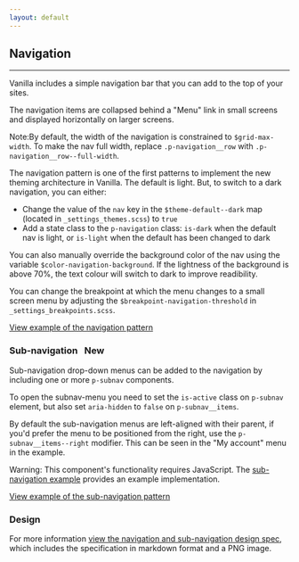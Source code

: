```yaml
---
layout: default
---
```


## Navigation

<hr>

Vanilla includes a simple navigation bar that you can add to the top of your
sites.

The navigation items are collapsed behind a "Menu" link in small screens and
displayed horizontally on larger screens.

<div class="p-notification--information">
  <p class="p-notification__response">
    <span class="p-notification__status">Note:</span>By default, the width of the navigation is constrained to <code>$grid-max-width</code>. To make the nav full width, replace <code>.p-navigation__row</code> with <code>.p-navigation__row--full-width</code>.
  </p>
</div>

The navigation pattern is one of the first patterns to implement the new theming architecture in Vanilla. The default is light. But, to switch to a dark navigation, you can either:

- Change the value of the `nav` key in the `$theme-default--dark` map (located in `_settings_themes.scss`) to `true`
- Add a state class to the `p-navigation` class: `is-dark` when the default nav is light, or `is-light` when the default has been changed to dark

You can also manually override the background color of the nav using the variable `$color-navigation-background`. If the lightness of the background is above 70%, the text colour will switch to dark to improve readibility.

You can change the breakpoint at which the menu changes to a small screen menu
by adjusting the `$breakpoint-navigation-threshold` in `_settings_breakpoints.scss`.

<a href="/examples/patterns/navigation/default/"
    class="js-example">
View example of the navigation pattern
</a>

### Sub-navigation <span class="p-label--new" style="margin-left: 0.5rem;">New</span>

Sub-navigation drop-down menus can be added to the navigation by including one
or more `p-subnav` components.

To open the subnav-menu you need to set the `is-active` class on `p-subnav` element, but also set `aria-hidden` to `false` on `p-subnav__items`.

By default the sub-navigation menus are left-aligned with their parent, if you'd prefer the menu to be positioned from the right, use the `p-subnav__items--right` modifier. This can be seen in the "My account" menu in the example.

<div class="p-notification--caution">
  <p class="p-notification__response">
    <span class="p-notification__status">Warning:</span> This component's functionality requires JavaScript. The <a href="https://docs.vanillaframework.io/examples/patterns/navigation/subnav/">sub-navigation example</a> provides an example implementation.
  </p>
</div>

<a href="/examples/patterns/navigation/subnav"
    class="js-example">
View example of the sub-navigation pattern
</a>

### Design

For more information [view the navigation and sub-navigation design spec](https://github.com/ubuntudesign/vanilla-design/tree/master/Navigation), which includes the specification in markdown format and a PNG image.
